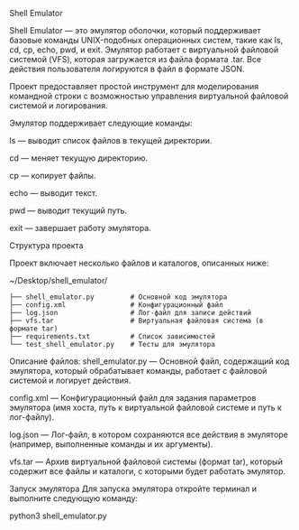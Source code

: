Shell Emulator

Shell Emulator — это эмулятор оболочки, который поддерживает базовые команды UNIX-подобных операционных систем, такие как ls, cd, cp, echo, pwd, и exit. Эмулятор работает с виртуальной файловой системой (VFS), которая загружается из файла формата .tar. Все действия пользователя логируются в файл в формате JSON.

Проект предоставляет простой инструмент для моделирования командной строки с возможностью управления виртуальной файловой системой и логирования.


Эмулятор поддерживает следующие команды:

ls — выводит список файлов в текущей директории.

cd — меняет текущую директорию.

cp — копирует файлы.

echo — выводит текст.

pwd — выводит текущий путь.

exit — завершает работу эмулятора.



Структура проекта

Проект включает несколько файлов и каталогов, описанных ниже:

~/Desktop/shell_emulator/

    ├── shell_emulator.py         # Основной код эмулятора
    ├── config.xml                # Конфигурационный файл
    ├── log.json                  # Лог-файл для записи действий
    ├── vfs.tar                   # Виртуальная файловая система (в формате tar)
    ├── requirements.txt          # Список зависимостей
    └── test_shell_emulator.py    # Тесты для эмулятора

    
Описание файлов:
shell_emulator.py — Основной файл, содержащий код эмулятора, который обрабатывает команды, работает с файловой системой и логирует действия.

config.xml — Конфигурационный файл для задания параметров эмулятора (имя хоста, путь к виртуальной файловой системе и путь к лог-файлу).

log.json — Лог-файл, в котором сохраняются все действия в эмуляторе (например, выполненные команды и их аргументы).

vfs.tar — Архив виртуальной файловой системы (формат tar), который содержит все файлы и каталоги, с которыми будет работать эмулятор.

Запуск эмулятора
Для запуска эмулятора откройте терминал и выполните следующую команду:

python3 shell_emulator.py
